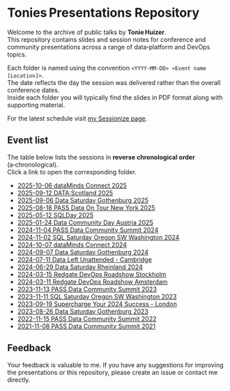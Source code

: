 # Tonies Presentations Repository

Welcome to the archive of public talks by **Tonie Huizer**.  
This repository contains slides and session notes for conference and community presentations across a range of data‑platform and DevOps topics.

Each folder is named using the convention `<YYYY‑MM‑DD> <Event name [Location]>`.  
The date reflects the day the session was delivered rather than the overall conference dates.  
Inside each folder you will typically find the slides in PDF format along with supporting material.

For the latest schedule visit [my Sessionize page](https://sessionize.com/Tonie).

## Event list

The table below lists the sessions in **reverse chronological order** (a‑chronological).  
Click a link to open the corresponding folder.

- [2025-10-06 dataMinds Connect 2025](2025-10-06%20dataMinds%20Connect%202025)
- [2025-09-12 DATA:Scotland 2025](2025-09-12%20DATA%3AScotland%202025)
- [2025-09-06 Data Saturday Gothenburg 2025](2025-09-06%20Data%20Saturday%20Gothenburg%202025)
- [2025-08-18 PASS Data On Tour New York 2025](2025-08-18%20PASS%20Data%20On%20Tour%20New%20York%202025)
- [2025-05-12 SQLDay 2025](2025-05-12%20SQLDay%202025)
- [2025-01-24 Data Community Day Austria 2025](2025-01-24%20Data%20Community%20Day%20Austria%202025)
- [2024-11-04 PASS Data Community Summit 2024](2024-11-04%20PASS%20Data%20Community%20Summit%202024)
- [2024-11-02 SQL Saturday Oregon SW Washington 2024](2024-11-02%20SQL%20Saturday%20Oregon%20SW%20Washington%202024)
- [2024-10-07 dataMinds Connect 2024](2024-10-07%20dataMinds%20Connect%202024)
- [2024-09-07 Data Saturday Gothenburg 2024](2024-09-07%20Data%20Saturday%20Gothenburg%202024)
- [2024-07-11 Data Left Unattended - Cambridge](2024-07-11%20Data%20Left%20Unattended%20-%20Cambridge)
- [2024-06-29 Data Saturday Rheinland 2024](2024-06-29%20Data%20Saturday%20Rheinland%202024)
- [2024-03-15 Redgate DevOps Roadshow Stockholm](2024-03-15%20Redgate%20DevOps%20Roadshow%20Stockholm)
- [2024-03-11 Redgate DevOps Roadshow Amsterdam](2024-03-11%20Redgate%20DevOps%20Roadshow%20Amsterdam)
- [2023-11-13 PASS Data Community Summit 2023](2023-11-13%20PASS%20Data%20Community%20Summit%202023)
- [2023-11-11 SQL Saturday Oregon SW Washington 2023](2023-11-11%20SQL%20Saturday%20Oregon%20SW%20Washington%202023)
- [2023-09-19 Supercharge Your 2024 Success - London](2023-09-19%20Supercharge%20Your%202024%20Success%20-%20London)
- [2023-08-26 Data Saturday Gothenburg 2023](2023-08-26%20Data%20Saturday%20Gothenburg%202023)
- [2022-11-15 PASS Data Community Summit 2022](2022-11-15%20PASS%20Data%20Community%20Summit%202022)
- [2021-11-08 PASS Data Community Summit 2021](2021-11-08%20PASS%20Data%20Community%20Summit%202021)


## Feedback

Your feedback is valuable to me. If you have any suggestions for improving the presentations or this repository, please create an issue or contact me directly.
